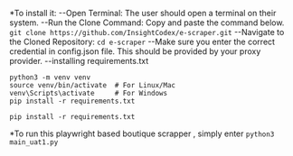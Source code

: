 *To install it: 
--Open Terminal: The user should open a terminal on their system.
--Run the Clone Command: Copy and paste the command below.
`git clone https://github.com/InsightCodex/e-scraper.git`
--Navigate to the Cloned Repository:
`cd e-scraper`
--Make sure you enter the correct credential in config.json file. This should be provided by your proxy provider.
--installing requirements.txt 
```
python3 -m venv venv
source venv/bin/activate  # For Linux/Mac
venv\Scripts\activate     # For Windows
pip install -r requirements.txt
```
`pip install -r requirements.txt`



*To run this playwright based boutique scrapper , simply enter ` python3 main_uat1.py `
